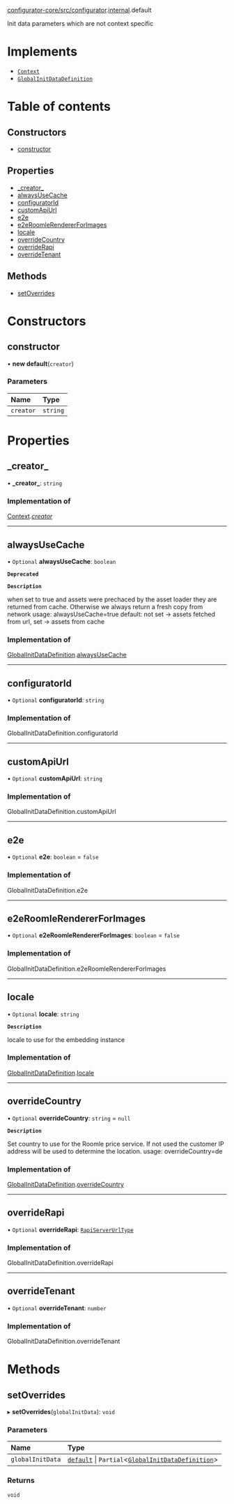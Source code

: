 [configurator-core/src/configurator](../modules/configurator_core_src_configurator.md).[internal](../modules/configurator_core_src_configurator._internal_.md).default

Init data parameters which are not context specific

# Implements

- [`Context`](../interfaces/configurator_core_src_configurator._internal_.Context.md)
- [`GlobalInitDataDefinition`](../interfaces/common_core_src_utils_shims.GlobalInitDataDefinition.md)

# Table of contents

## Constructors

- [constructor](configurator_core_src_configurator._internal_.default-7.md#constructor)

## Properties

- [\_creator\_](configurator_core_src_configurator._internal_.default-7.md#_creator_)
- [alwaysUseCache](configurator_core_src_configurator._internal_.default-7.md#alwaysusecache)
- [configuratorId](configurator_core_src_configurator._internal_.default-7.md#configuratorid)
- [customApiUrl](configurator_core_src_configurator._internal_.default-7.md#customapiurl)
- [e2e](configurator_core_src_configurator._internal_.default-7.md#e2e)
- [e2eRoomleRendererForImages](configurator_core_src_configurator._internal_.default-7.md#e2eroomlerendererforimages)
- [locale](configurator_core_src_configurator._internal_.default-7.md#locale)
- [overrideCountry](configurator_core_src_configurator._internal_.default-7.md#overridecountry)
- [overrideRapi](configurator_core_src_configurator._internal_.default-7.md#overriderapi)
- [overrideTenant](configurator_core_src_configurator._internal_.default-7.md#overridetenant)

## Methods

- [setOverrides](configurator_core_src_configurator._internal_.default-7.md#setoverrides)

# Constructors

## constructor

• **new default**(`creator`)

### Parameters

| Name | Type |
| :------ | :------ |
| `creator` | `string` |

# Properties

## \_creator\_

• **\_creator\_**: `string`

### Implementation of

[Context](../interfaces/configurator_core_src_configurator._internal_.Context.md).[_creator_](../interfaces/configurator_core_src_configurator._internal_.Context.md#_creator_)

___

## alwaysUseCache

• `Optional` **alwaysUseCache**: `boolean`

**`Deprecated`**

**`Description`**

when set to true and assets were prechaced by the asset loader they are returned from cache. Otherwise we always return a fresh copy from network usage: alwaysUseCache=true default: not set -> assets fetched from url, set -> assets from cache

### Implementation of

[GlobalInitDataDefinition](../interfaces/common_core_src_utils_shims.GlobalInitDataDefinition.md).[alwaysUseCache](../interfaces/common_core_src_utils_shims.GlobalInitDataDefinition.md#alwaysusecache)

___

## configuratorId

• `Optional` **configuratorId**: `string`

### Implementation of

GlobalInitDataDefinition.configuratorId

___

## customApiUrl

• `Optional` **customApiUrl**: `string`

### Implementation of

GlobalInitDataDefinition.customApiUrl

___

## e2e

• `Optional` **e2e**: `boolean` = `false`

### Implementation of

GlobalInitDataDefinition.e2e

___

## e2eRoomleRendererForImages

• `Optional` **e2eRoomleRendererForImages**: `boolean` = `false`

### Implementation of

GlobalInitDataDefinition.e2eRoomleRendererForImages

___

## locale

• `Optional` **locale**: `string`

**`Description`**

locale to use for the
embedding instance

### Implementation of

[GlobalInitDataDefinition](../interfaces/common_core_src_utils_shims.GlobalInitDataDefinition.md).[locale](../interfaces/common_core_src_utils_shims.GlobalInitDataDefinition.md#locale)

___

## overrideCountry

• `Optional` **overrideCountry**: `string` = `null`

**`Description`**

Set country to use for the Roomle price service. If not used the customer IP address will be used to determine the location. usage: overrideCountry=de

### Implementation of

[GlobalInitDataDefinition](../interfaces/common_core_src_utils_shims.GlobalInitDataDefinition.md).[overrideCountry](../interfaces/common_core_src_utils_shims.GlobalInitDataDefinition.md#overridecountry)

___

## overrideRapi

• `Optional` **overrideRapi**: [`RapiServerUrlType`](../modules/typings_rapi_types.md#rapiserverurltype)

### Implementation of

GlobalInitDataDefinition.overrideRapi

___

## overrideTenant

• `Optional` **overrideTenant**: `number`

### Implementation of

GlobalInitDataDefinition.overrideTenant

# Methods

## setOverrides

▸ **setOverrides**(`globalInitData`): `void`

### Parameters

| Name | Type |
| :------ | :------ |
| `globalInitData` | [`default`](configurator_core_src_configurator._internal_.default-9.md) \| `Partial`<[`GlobalInitDataDefinition`](../interfaces/common_core_src_utils_shims.GlobalInitDataDefinition.md)\> |

### Returns

`void`
